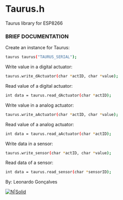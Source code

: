 # Taurus.h
Taurus library for ESP8266

### BRIEF DOCUMENTATION

Create an instance for Taurus:

```sh
taurus taurus("TAURUS_SERIAL");
```

Write value in a digital actuator:

```sh
taurus.write_dActuator(char *actID, char *value);
```

Read value of a digital actuator:

```sh
int data = taurus.read_dActuator(char *actID);
```
Write value in a analog actuator:

```sh
taurus.write_aActuator(char *actID, char *value);
```

Read value of a analog actuator:

```sh
int data = taurus.read_aActuator(char *actID);
```

Write data in a sensor:

```sh
taurus.write_sensor(char *actID, char *value);
```

Read data of a sensor:

```sh
int data = taurus.read_sensor(char *sensorID);
```

By: Leonardo Gonçalves

[![N|Solid](http://104.131.189.228/assets/taurus/images/pic02.png)](https://taurussystem.com)


